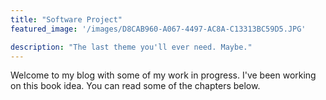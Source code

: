 ```yaml
---
title: "Software Project"
featured_image: '/images/D8CAB960-A067-4497-AC8A-C13313BC59D5.JPG'

description: "The last theme you'll ever need. Maybe."
---
```

Welcome to my blog with some of my work in progress. I've been working on this book idea. You can read some of the chapters below.


